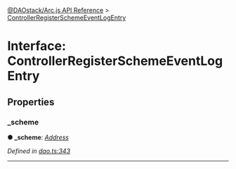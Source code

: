 [@DAOstack/Arc.js API Reference](../README.md) > [ControllerRegisterSchemeEventLogEntry](../interfaces/controllerregisterschemeeventlogentry.md)



# Interface: ControllerRegisterSchemeEventLogEntry


## Properties
<a id="_scheme"></a>

###  _scheme

**●  _scheme**:  *[Address](../#address)* 

*Defined in [dao.ts:343](https://github.com/daostack/arc.js/blob/0fff6d4/lib/dao.ts#L343)*





___


